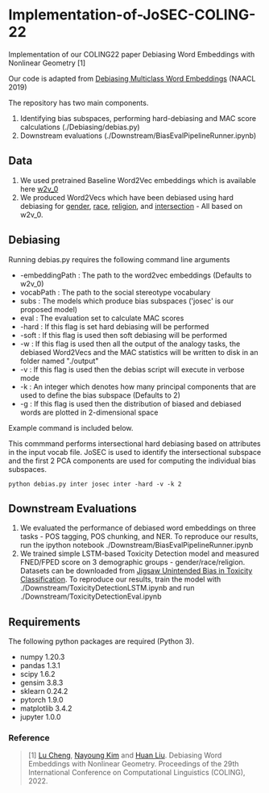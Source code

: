 # Implementation-of-JoSEC-COLING-22

Implementation of our COLING22 paper Debiasing Word Embeddings with Nonlinear Geometry [1]

Our code is adapted from [Debiasing Multiclass Word Embeddings](https://github.com/TManzini/DebiasMulticlassWordEmbedding) (NAACL 2019)

The repository has two main components. 
1. Identifying bias subspaces, performing hard-debiasing and MAC score calculations (./Debiasing/debias.py)
2. Downstream evaluations (./Downstream/BiasEvalPipelineRunner.ipynb)

## Data

1. We used pretrained Baseline Word2Vec embeddings which is available here [w2v_0](https://drive.google.com/file/d/1IJdGfnKNaBLHP9hk0Ns7kReQwo_jR1xx/view?usp=sharing)
2. We produced Word2Vecs which have been debiased using hard debiasing for [gender](https://drive.google.com/file/d/163_WFhbQTd2JcOBPxFP6LFrZlWdjj8Bf/view?usp=sharing), [race](https://drive.google.com/file/d/179DeLmMpsXsllLgS96DnZ7gCRYLhc1Ki/view?usp=sharing), [religion](https://drive.google.com/file/d/1z--9NXJV9NIoP4ZMgERvD7239wJh9Nhw/view?usp=sharing), and [intersection](https://drive.google.com/file/d/1WukMsXjmJF5UmP_xZVfy4qMyPOXbepz1/view?usp=sharing) - All based on w2v_0. 

## Debiasing
Running debias.py requires the following command line arguments
* -embeddingPath : The path to the word2vec embeddings (Defaults to w2v_0)
* vocabPath : The path to the social stereotype vocabulary
* subs : The models which produce bias subspaces ('josec' is our proposed model)
* eval : The evaluation set to calculate MAC scores  
* -hard : If this flag is set hard debiasing will be performed
* -soft : If this flag is used then soft debiasing will be performed
* -w : If this flag is used then all the output of the analogy tasks, the debiased Word2Vecs and the MAC statistics will be written to disk in an folder named "./output"
* -v : If this flag is used then the debias script will execute in verbose mode
* -k : An integer which denotes how many principal components that are used to define the bias subspace (Defaults to 2)
* -g : If this flag is used then the distribution of biased and debiased words are plotted in 2-dimensional space

Example command is included below.

This commmand performs intersectional hard debiasing based on attributes in the input vocab file. 
JoSEC is used to identify the intersectional subspace and the first 2 PCA components are used for computing the individual bias subspaces.
```
python debias.py inter josec inter -hard -v -k 2
```

## Downstream Evaluations
1. We evaluated the performance of debiased word embeddings on three tasks - POS tagging, POS chunking, and NER.
To reproduce our results, run the ipython notebook ./Downstream/BiasEvalPipelineRunner.ipynb
2. We trained simple LSTM-based Toxicity Detection model and measured FNED/FPED score on 3 demographic groups - gender/race/religion.
Datasets can be downloaded from [Jigsaw Unintended Bias in Toxicity Classification](https://www.kaggle.com/c/jigsaw-unintended-bias-in-toxicity-classification).
To reproduce our results, train the model with ./Downstream/ToxicityDetectionLSTM.ipynb and run ./Downstream/ToxicityDetectionEval.ipynb

## Requirements
The following python packages are required (Python 3).
* numpy 1.20.3
* pandas 1.3.1
* scipy 1.6.2
* gensim 3.8.3
* sklearn 0.24.2
* pytorch 1.9.0
* matplotlib 3.4.2
* jupyter 1.0.0

### Reference
> [1] [Lu Cheng](https://www.public.asu.edu/~lcheng35/), [Nayoung Kim](https://nayoungkim94.github.io/) and [Huan Liu](https://www.public.asu.edu/~huanliu/). Debiasing Word Embeddings with Nonlinear Geometry. Proceedings of the 29th International Conference on Computational Linguistics (COLING), 2022.
